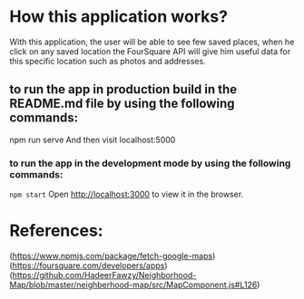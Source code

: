 # How this application works?

With this application, the user will be able to see few saved places, when he click on any saved location the FourSquare API will give him useful data for this specific location such as photos and addresses.


## to run the app in production build in the README.md file by using the following commands:

npm run serve
And then visit localhost:5000

### to run the app in the development mode by using the following commands:

`npm start`
Open [http://localhost:3000](http://localhost:3000) to view it in the browser.

# References:
(https://www.npmjs.com/package/fetch-google-maps)
(https://foursquare.com/developers/apps)
(https://github.com/HadeerFawzy/Neighborhood-Map/blob/master/neighberhood-map/src/MapComponent.js#L126)